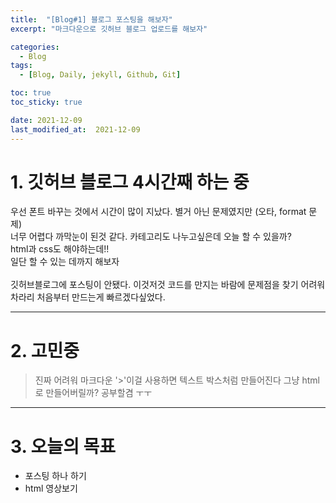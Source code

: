 ```yaml
---
title:  "[Blog#1] 블로그 포스팅을 해보자"
excerpt: "마크다운으로 깃허브 블로그 업로드를 해보자"

categories:
  - Blog
tags:
  - [Blog, Daily, jekyll, Github, Git]

toc: true
toc_sticky: true

date: 2021-12-09
last_modified_at:  2021-12-09
---
```


# 1. 깃허브 블로그 4시간째 하는 중

우선 폰트 바꾸는 것에서 시간이 많이 지났다. 별거 아닌 문제였지만 (오타, format 문제)  
너무 어렵다 까막눈이 된것 같다. 카테고리도 나누고싶은데 오늘 할 수 있을까?  
html과 css도 해야하는데!!  
일단 할 수 있는 데까지 해보자  
<br>
깃허브블로그에 포스팅이 안됐다.
이것저것 코드를 만지는 바람에 문제점을 찾기 어려워  
차라리 처음부터 만드는게 빠르겠다싶었다.

--------------------------
# 2. 고민중
> 진짜 어려워 마크다운
>'>'이걸 사용하면 텍스트 박스처럼 만들어진다
> 그냥 html로 만들어버릴까? 공부할겸 ㅜㅜ

--------------------
# 3. 오늘의 목표
- 포스팅 하나 하기  
- html 영상보기
